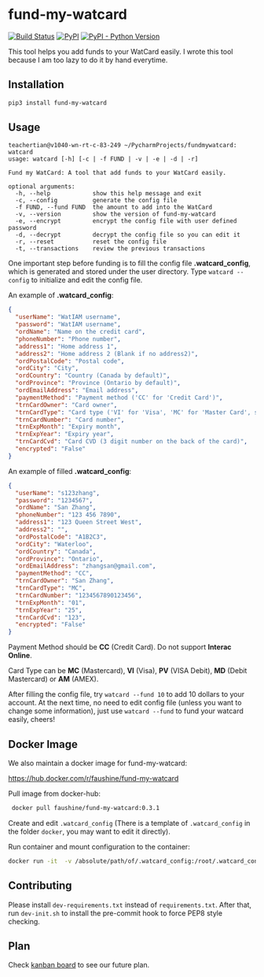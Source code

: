 # fund-my-watcard

[![Build Status](https://travis-ci.org/xingweitian/fund-my-watcard.svg?branch=master)](https://travis-ci.org/xingweitian/fund-my-watcard)
[![PyPI](https://img.shields.io/pypi/v/fund-my-watcard.svg)](https://pypi.org/project/fund-my-watcard)
[![PyPI - Python Version](https://img.shields.io/pypi/pyversions/fund-my-watcard.svg)](https://pypi.org/project/fund-my-watcard)

This tool helps you add funds to your WatCard easily. I wrote this tool because I am too lazy to do it by hand everytime.

## Installation

```bash
pip3 install fund-my-watcard
```

## Usage

```
teachertian@v1040-wn-rt-c-83-249 ~/PycharmProjects/fundmywatcard: watcard
usage: watcard [-h] [-c | -f FUND | -v | -e | -d | -r]

Fund my WatCard: A tool that add funds to your WatCard easily.

optional arguments:
  -h, --help            show this help message and exit
  -c, --config          generate the config file
  -f FUND, --fund FUND  the amount to add into the WatCard
  -v, --version         show the version of fund-my-watcard
  -e, --encrypt         encrypt the config file with user defined password
  -d, --decrypt         decrypt the config file so you can edit it
  -r, --reset           reset the config file
  -t, --transactions    review the previous transactions
```

One important step before funding is to fill the config file **.watcard_config**, which is generated and stored under the user directory. Type `watcard --config` to initialize and edit the config file.

An example of **.watcard_config**:

```json
{
  "userName": "WatIAM username",
  "password": "WatIAM username",
  "ordName": "Name on the credit card",
  "phoneNumber": "Phone number",
  "address1": "Home address 1",
  "address2": "Home address 2 (Blank if no address2)",
  "ordPostalCode": "Postal code",
  "ordCity": "City",
  "ordCountry": "Country (Canada by default)",
  "ordProvince": "Province (Ontario by default)",
  "ordEmailAddress": "Email address",
  "paymentMethod": "Payment method ('CC' for 'Credit Card')",
  "trnCardOwner": "Card owner",
  "trnCardType": "Card type ('VI' for 'Visa', 'MC' for 'Master Card', see more card types below)",
  "trnCardNumber": "Card number",
  "trnExpMonth": "Expiry month",
  "trnExpYear": "Expiry year",
  "trnCardCvd": "Card CVD (3 digit number on the back of the card)",
  "encrypted": "False"
}
```

An example of filled **.watcard_config**:

```json
{
  "userName": "s123zhang",
  "password": "1234567",
  "ordName": "San Zhang",
  "phoneNumber": "123 456 7890",
  "address1": "123 Queen Street West",
  "address2": "",
  "ordPostalCode": "A1B2C3",
  "ordCity": "Waterloo",
  "ordCountry": "Canada",
  "ordProvince": "Ontario",
  "ordEmailAddress": "zhangsan@gmail.com",
  "paymentMethod": "CC",
  "trnCardOwner": "San Zhang",
  "trnCardType": "MC",
  "trnCardNumber": "1234567890123456",
  "trnExpMonth": "01",
  "trnExpYear": "25",
  "trnCardCvd": "123",
  "encrypted": "False"
}
```

Payment Method should be **CC** (Credit Card). Do not support **Interac Online**.

Card Type can be **MC** (Mastercard), **VI** (Visa), **PV** (VISA Debit), **MD** (Debit Mastercard) or **AM** (AMEX).

After filling the config file, try `watcard --fund 10` to add 10 dollars to your account. At the next time, no need to edit config file (unless you want to change some information), just use `watcard --fund` to fund your watcard easily, cheers!

## Docker Image

We also maintain a docker image for fund-my-watcard:

https://hub.docker.com/r/faushine/fund-my-watcard

Pull image from docker-hub: 
   
```bash
 docker pull faushine/fund-my-watcard:0.3.1
 ```

Create and edit `.watcard_config` (There is a template of `.watcard_config` in the folder `docker`, you may want to edit it directly). 

Run container and mount configuration to the container:
   
```bash
docker run -it  -v /absolute/path/of/.watcard_config:/root/.watcard_config faushine/fund-my-watcard:0.3.1
```


## Contributing

Please install `dev-requirements.txt` instead of `requirements.txt`. After that, run `dev-init.sh` to install the pre-commit hook to force PEP8 style checking.

## Plan

Check [kanban board](https://github.com/xingweitian/fund-my-watcard/projects) to see our future plan.
